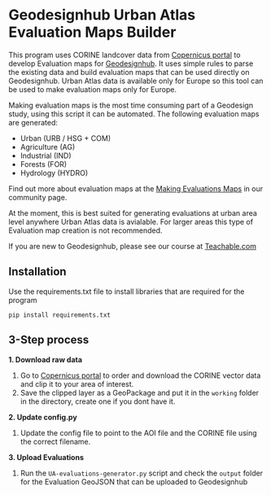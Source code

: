 # Geodesignhub Urban Atlas Evaluation Maps Builder
This program uses CORINE landcover data from [Copernicus portal](https://land.copernicus.eu/local/urban-atlas/urban-atlas-2012/) to develop Evaluation maps for [Geodesignhub](https://www.geodesignhub.com/). It uses simple rules to parse the existing data and build evaluation maps that can be used directly on Geodesignhub. Urban Atlas data is available only for Europe so this tool can be used to make evaluation maps only for Europe.

Making evaluation maps is the most time consuming part of a Geodesign study, using this script it can be automated. The following evaluation maps are generated:

* Urban (URB / HSG + COM)
* Agriculture (AG)
* Industrial (IND)
* Forests (FOR)
* Hydrology (HYDRO)

Find out more about evaluation maps at the [Making Evaluations Maps](https://community.geodesignhub.com/t/making-evaluation-maps/62) in our community page. 

At the moment, this is best suited for generating evaluations at urban area level anywhere Urban Atlas data is avialable. For larger areas this type of Evaluation map creation is not recommended.

If you are new to Geodesignhub, please see our course at [Teachable.com](https://geodesignhub.teachable.com/p/geodesign-with-geodesignhub/)  

## Installation
Use the requirements.txt file to install libraries that are required for the program

```
pip install requirements.txt
```

## 3-Step process
**1. Download raw data**

1. Go to [Copernicus portal](https://land.copernicus.eu/local/urban-atlas/urban-atlas-2012?tab=download) to order and download the CORINE vector data and clip it to your area of interest.
2. Save the clipped layer as a GeoPackage and put it in the ```working``` folder in the directory, create one if you dont have it. 

**2. Update config.py**

1. Update the config file to point to the AOI file and the CORINE file using the correct filename.

**3. Upload Evaluations**

1. Run the `UA-evaluations-generator.py` script and check the `output` folder for the Evaluation GeoJSON that can be uploaded to Geodesignhub

